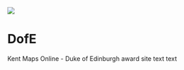 <a href="https://juncture-digital.org"><img src="https://gitcdn.link/cdn/jstor-labs/juncture/main/images/ve-button.png"></a>

# DofE
Kent Maps Online - Duke of Edinburgh award site
text text 
